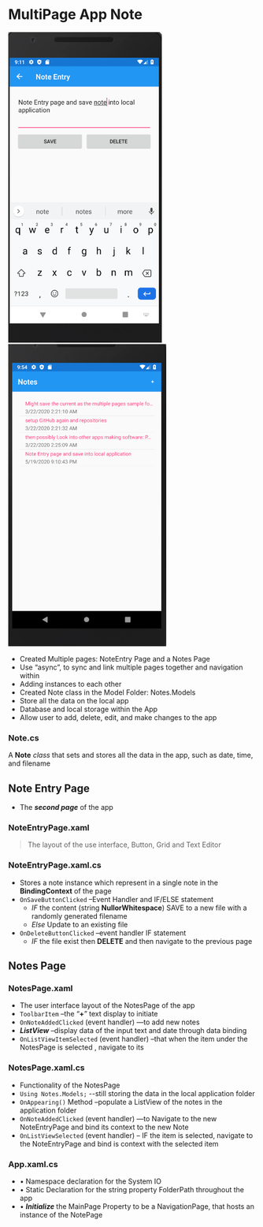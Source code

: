 # MultiPage App Note 
   ![single](https://github.com/thatssotome/Notes/blob/Multipage/mpp_note_entry.PNG)    ![single](https://github.com/thatssotome/Notes/blob/Multipage/mpp_note.PNG) 
* 	Created Multiple pages: NoteEntry Page and a Notes Page 
* 	Use “async”, to sync and link multiple pages together  and navigation within 
* 	Adding instances to each other 
* 	Created Note class in the Model Folder: Notes.Models 
* 	Store all the data on the local app
* 	Database and local storage within the App
* 	Allow user to add, delete, edit, and make changes to the app 
### Note.cs 
A **Note** _class_ that sets and stores all the data in the app, such as date, time, and filename 

## Note Entry Page 
* The _**second page**_ of the app

### NoteEntryPage.xaml 
> The layout of the use interface, Button, Grid and Text Editor  

### NoteEntryPage.xaml.cs
* Stores a note instance which represent in a single note in the **BindingContext** of the page 
* `OnSaveButtonClicked` –Event Handler and IF/ELSE statement 
  * _IF_ the content (string **NullorWhitespace**) SAVE to a new file with a randomly generated filename 
  * _Else_ Update to an existing file 
* `OnDeleteButtonClicked` –event handler IF statement 
  * _IF_ the file exist then **DELETE** and then navigate to the previous page 

## Notes Page 
### NotesPage.xaml 	
* The user interface layout of the NotesPage of the app 
* `ToolbarItem` –the “**+**” text display to initiate
* `OnNoteAddedClicked` (event handler) —to add new notes 
* _**ListView**_ –display data of the input text and date through data binding 
* `OnListViewItemSelected` (event handler) –that when the item under the NotesPage is selected , navigate to its 
### NotesPage.xaml.cs 
* Functionality of the NotesPage 
* `Using Notes.Models;` --still storing the data in the local application folder 
* `OnAppearing()` Method –populate a ListView of the notes in the application folder 
* `OnNoteAddedClicked` (event handler) —to Navigate to the new NoteEntryPage and bind its context to the new Note 
* `OnListViewSelected` (event handler) – IF the item is selected, navigate to the NoteEntryPage and bind is context with the selected item 
### App.xaml.cs 
* •	Namespace declaration for the System IO 
* •	Static Declaration for the string property FolderPath throughout the app 
* •	_**Initialize**_ the MainPage Property to be a NavigationPage,  that hosts an instance of the NotePage 



